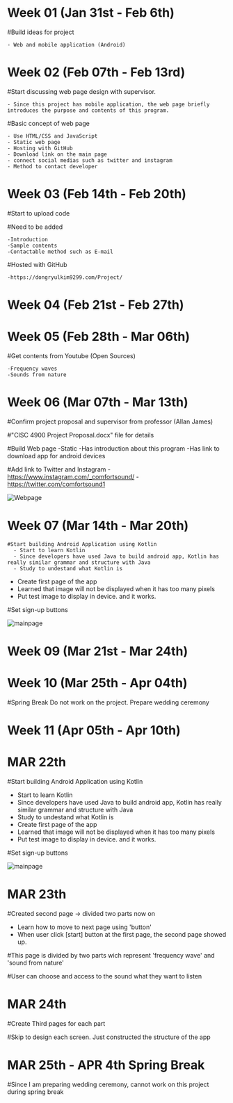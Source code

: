 # Week 01 (Jan 31st - Feb 6th)

  #Build ideas for project
  
    - Web and mobile application (Android)
  
# Week 02 (Feb 07th - Feb 13rd)

  #Start discussing web page design with supervisor.
   
    - Since this project has mobile application, the web page briefly introduces the purpose and contents of this program.
    
  #Basic concept of web page
   
    - Use HTML/CSS and JavaScript
    - Static web page
    - Hosting with GitHub
    - Download link on the main page
    - connect social medias such as twitter and instagram
    - Method to contact developer
  
# Week 03 (Feb 14th - Feb 20th)

  #Start to upload code
  
  #Need to be added
  
    -Introduction
    -Sample contents
    -Contactable method such as E-mail
    
   #Hosted with GitHub
   
    -https://dongryulkim9299.com/Project/

# Week 04 (Feb 21st - Feb 27th)

# Week 05 (Feb 28th - Mar 06th)

  #Get contents from Youtube (Open Sources)
  
    -Frequency waves
    -Sounds from nature
  
# Week 06 (Mar 07th - Mar 13th)

  #Confirm project proposal and supervisor from professor (Allan James)
  
  #"CISC 4900 Project Proposal.docx" file for details
  
  #Build Web page
    -Static
    -Has introduction about this program
    -Has link to download app for android devices
    
   #Add link to Twitter and Instagram
    -https://www.instagram.com/_comfortsound/
    -https://twitter.com/comfortsound1
  
   ![Webpage](https://user-images.githubusercontent.com/70281650/114076734-022c8600-9875-11eb-9119-e51c5011c668.PNG)
  
# Week 07 (Mar 14th - Mar 20th)

    #Start building Android Application using Kotlin
      - Start to learn Kotlin
      - Since developers have used Java to build android app, Kotlin has really similar grammar and structure with Java
      - Study to undestand what Kotlin is
   - Create first page of the app
   - Learned that image will not be displayed when it has too many pixels
   - Put test image to display in device. and it works.
  
  #Set sign-up buttons 
  
  ![mainpage](https://user-images.githubusercontent.com/70281650/114076957-43249a80-9875-11eb-98d0-1b3d312b9cdb.PNG)

# Week 09 (Mar 21st - Mar 24th)

# Week 10 (Mar 25th - Apr 04th)
  
  #Spring Break
    Do not work on the project. Prepare wedding ceremony
  
# Week 11 (Apr 05th - Apr 10th)










  
# MAR 22th

  #Start building Android Application using Kotlin
   - Start to learn Kotlin
   - Since developers have used Java to build android app, Kotlin has really similar grammar and structure with Java
   - Study to undestand what Kotlin is
   - Create first page of the app
   - Learned that image will not be displayed when it has too many pixels
   - Put test image to display in device. and it works.
  
  #Set sign-up buttons 
  
  ![mainpage](https://user-images.githubusercontent.com/70281650/114076957-43249a80-9875-11eb-98d0-1b3d312b9cdb.PNG)
  
# MAR 23th

  #Created second page -> divided two parts now on
   - Learn how to move to next page using 'button'
   - When user click [start] button at the first page, the second page showed up.
  
  #This page is divided by two parts wich represent 'frequency wave' and 'sound from nature'
  
  #User can choose and access to the sound what they want to listen
  
# MAR 24th
  
  #Create Third pages for each part
  
  #Skip to design each screen. Just constructed the structure of the app

# MAR 25th - APR 4th Spring Break

  #Since I am preparing wedding ceremony, cannot work on this project during spring break
